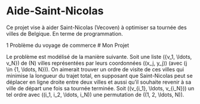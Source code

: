 # Aide-Saint-Nicolas
Ce projet vise à aider Saint-Nicolas (Vecoven) à optimiser sa tournée des villes de
Belgique. En terme de programmation.

1 Problème du voyage de commerce
	# Mon Projet

Le problème est modélisé de la manière suivante. Soit une liste \(\{v_1, \ldots, v_N\}\) de \(N\) villes représentées par leurs coordonnées \((x_j, y_j)\) (avec \(j \in \{1, \ldots, N\}\)). On aimerait trouver un ordre de visite de ces villes qui minimise la longueur du trajet total, en supposant que Saint-Nicolas peut se déplacer en ligne droite entre deux villes et aussi qu’il souhaite revenir à sa ville de départ une fois sa tournée terminée. Soit \((v_{i_1}, \ldots, v_{i_N})\) un tel ordre avec \((i_1, i_2, \ldots, i_N)\) une permutation de \((1, 2, \ldots, N)\).

